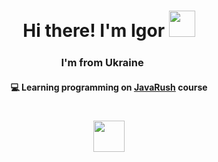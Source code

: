 <h1 align="center"> Hi there! I'm Igor <img src="https://github.com/blackcater/blackcater/raw/main/images/Hi.gif" height="42"/></h1>
<h3 align="center"> I'm from Ukraine <img src="https://camo.githubusercontent.com/0aa6041fb0691d3d7384a9bf91dbd4b456fb5cfa21e3c537e395493d829d0064/68747470733a2f2f75706c6f61642e77696b696d656469612e6f72672f77696b6970656469612f636f6d6d6f6e732f342f34392f466c61675f6f665f556b7261696e652e737667" height="17"/></h3>
<h4 align="center"> 💻 Learning programming on <a href="https://javarush.com/" target="_blank">JavaRush</a> course </h4>
<h1 align="center"><img src= "https://www.google.com/url?sa=i&url=https%3A%2F%2Fmedium.com%2F%40singhamritpal49%2Fgetting-started-with-java-installing-hello-world-d2a5d6cbf64a&psig=AOvVaw1Zvc2graXvBSWUJB5d9-Ez&ust=1680609186464000&source=images&cd=vfe&ved=0CA8QjRxqFwoTCIjDxZ7Tjf4CFQAAAAAdAAAAABA-"height="50"/><h1>

<!--
**rewmen/rewmen** is a ✨ _special_ ✨ repository because its `README.md` (this file) appears on your GitHub profile.

Here are some ideas to get you started:

- 🔭 I’m currently working on ...
- 🌱 I’m currently learning ...
- 👯 I’m looking to collaborate on ...
- 🤔 I’m looking for help with ...
- 💬 Ask me about ...
- 📫 How to reach me: ...
- 😄 Pronouns: ...
- ⚡ Fun fact: ...
-->
